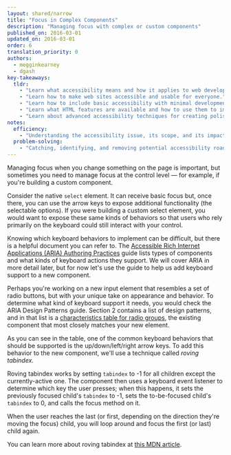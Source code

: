 ```yaml
---
layout: shared/narrow
title: "Focus in Complex Components"
description: "Managing focus with complex or custom components"
published_on: 2016-03-01
updated_on: 2016-03-01
order: 6
translation_priority: 0
authors:
  - megginkearney
  - dgash
key-takeaways:
  tldr: 
    - "Learn what accessibility means and how it applies to web development."
    - "Learn how to make web sites accessible and usable for everyone."
    - "Learn how to include basic accessibility with minimal development impace."
    - "Learn what HTML features are available and how to use them to improve accessibility."
    - "Learn about advanced accessibility techniques for creating polished accessibility experiences."
notes:
  efficiency:
    - "Understanding the accessibility issue, its scope, and its impact can make you a better web developer."
  problem-solving:
    - "Catching, identifying, and removing potential accessibility roadblocks before they happen can improve your development process and reduce maintenance requirements."
---
```


Managing focus when you change something on the page is important, but sometimes you need to manage focus at the control level &mdash; for example, if you're building a custom component.

Consider the native `select` element. It can receive basic focus but, once there, you can use the arrow keys to expose additional functionality (the selectable options). If you were building a custom select element, you would want to expose these same kinds of behaviors so that users who rely primarily on the keyboard could still interact with your control.

Knowing which keyboard behaviors to implement can be difficult, but there is a helpful document you can refer to. The <a href="https://www.w3.org/TR/wai-aria-practices/" target="_blank">Accessible Rich Internet Applications (ARIA) Authoring Practices</a> guide lists types of components and what kinds of keyboard actions they support. We will cover ARIA in more detail later, but for now let's use the guide to help us add keyboard support to a new component.

Perhaps you're working on a new input element that resembles a set of radio buttons, but with your unique take on appearance and behavior. To determine what kind of keyboard support it needs, you would check the ARIA Design Patterns guide. Section 2 contains a list of design patterns, and in that list is a <a href="https://www.w3.org/TR/wai-aria-practices/#radiobutton" target="_blank">characteristics table for radio groups</a>, the existing component that most closely matches your new element.

As you can see in the table, one of the common keyboard behaviors that should be supported is the up/down/left/right arrow keys. To add this behavior to the new component, we'll use a technique called *roving tabindex*.

Roving tabindex works by setting `tabindex` to -1 for all children except the currently-active one. The component then uses a keyboard event listener to determine which key the user presses; when this happens, it sets the previously focused child's `tabindex` to -1, sets the to-be-focused child's `tabindex` to 0, and calls the focus method on it. 

When the user reaches the last (or first, depending on the direction they're moving the focus) child, you will loop around and focus the first (or last) child again.

You can learn more about roving tabindex at <a href="https://developer.mozilla.org/en-US/docs/Web/Accessibility/Keyboard-navigable_JavaScript_widgets#Technique_1_Roving_tabindex" target="_blank">this MDN article</a>.

